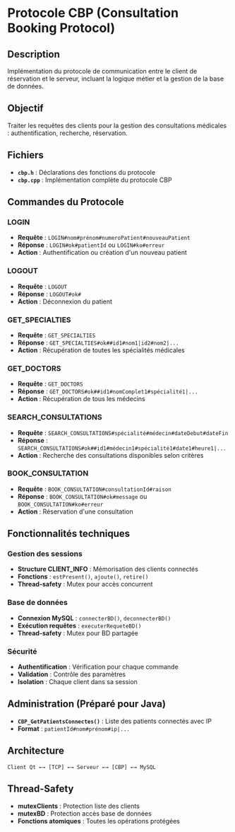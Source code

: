 # Protocole CBP (Consultation Booking Protocol)

## Description
Implémentation du protocole de communication entre le client de réservation et le serveur, incluant la logique métier et la gestion de la base de données.

## Objectif
Traiter les requêtes des clients pour la gestion des consultations médicales : authentification, recherche, réservation.

## Fichiers
- **`cbp.h`** : Déclarations des fonctions du protocole
- **`cbp.cpp`** : Implémentation complète du protocole CBP

## Commandes du Protocole

### LOGIN
- **Requête** : `LOGIN#nom#prénom#numeroPatient#nouveauPatient`
- **Réponse** : `LOGIN#ok#patientId` ou `LOGIN#ko#erreur`
- **Action** : Authentification ou création d'un nouveau patient

### LOGOUT  
- **Requête** : `LOGOUT`
- **Réponse** : `LOGOUT#ok#`
- **Action** : Déconnexion du patient

### GET_SPECIALTIES
- **Requête** : `GET_SPECIALTIES`
- **Réponse** : `GET_SPECIALTIES#ok##id1#nom1|id2#nom2|...`
- **Action** : Récupération de toutes les spécialités médicales

### GET_DOCTORS
- **Requête** : `GET_DOCTORS` 
- **Réponse** : `GET_DOCTORS#ok##id1#nomComplet1#spécialité1|...`
- **Action** : Récupération de tous les médecins

### SEARCH_CONSULTATIONS
- **Requête** : `SEARCH_CONSULTATIONS#spécialité#médecin#dateDebut#dateFin`
- **Réponse** : `SEARCH_CONSULTATIONS#ok##id1#médecin1#spécialité1#date1#heure1|...`
- **Action** : Recherche des consultations disponibles selon critères

### BOOK_CONSULTATION
- **Requête** : `BOOK_CONSULTATION#consultationId#raison`
- **Réponse** : `BOOK_CONSULTATION#ok#message` ou `BOOK_CONSULTATION#ko#erreur`
- **Action** : Réservation d'une consultation

## Fonctionnalités techniques

### Gestion des sessions
- **Structure CLIENT_INFO** : Mémorisation des clients connectés
- **Fonctions** : `estPresent()`, `ajoute()`, `retire()`
- **Thread-safety** : Mutex pour accès concurrent

### Base de données
- **Connexion MySQL** : `connecterBD()`, `deconnecterBD()`
- **Exécution requêtes** : `executerRequeteBD()`
- **Thread-safety** : Mutex pour BD partagée

### Sécurité
- **Authentification** : Vérification pour chaque commande
- **Validation** : Contrôle des paramètres
- **Isolation** : Chaque client dans sa session

## Administration (Préparé pour Java)
- **`CBP_GetPatientsConnectes()`** : Liste des patients connectés avec IP
- **Format** : `patientId#nom#prénom#ip|...`

## Architecture
```
Client Qt ←→ [TCP] ←→ Serveur ←→ [CBP] ←→ MySQL
```

## Thread-Safety
- **mutexClients** : Protection liste des clients
- **mutexBD** : Protection accès base de données
- **Fonctions atomiques** : Toutes les opérations protégées